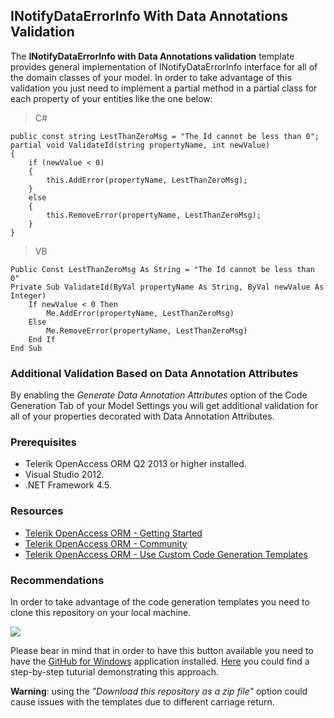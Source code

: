 ## INotifyDataErrorInfo With Data Annotations Validation ##

The **INotifyDataErrorInfo with Data Annotations validation** template provides general implementation of INotifyDataErrorInfo interface for all of the domain classes of your model. In order to take advantage of this validation you just need to implement a partial method in a partial class for each property of your entities like the one below:

> C#

    public const string LestThanZeroMsg = "The Id cannot be less than 0";
    partial void ValidateId(string propertyName, int newValue)
	{
        if (newValue < 0)
        {
            this.AddError(propertyName, LestThanZeroMsg);
        }
        else
        {
            this.RemoveError(propertyName, LestThanZeroMsg);
        }
    }

> VB

    Public Const LestThanZeroMsg As String = "The Id cannot be less than 0"
    Private Sub ValidateId(ByVal propertyName As String, ByVal newValue As Integer)
        If newValue < 0 Then
            Me.AddError(propertyName, LestThanZeroMsg)
        Else
            Me.RemoveError(propertyName, LestThanZeroMsg)
        End If
    End Sub

### Additional Validation Based on Data Annotation Attributes ###

By enabling the *Generate Data Annotation Attributes* option of the Code Generation Tab of your Model Settings you will get additional validation for all of your properties decorated with Data Annotation Attributes.

### Prerequisites ###

- Telerik OpenAccess ORM Q2 2013 or higher installed.
- Visual Studio 2012.
- .NET Framework 4.5.

### Resources ###
- <a href="http://www.telerik.com/products/orm/getting-started.aspx" target="_blank">Telerik OpenAccess ORM - Getting Started</a>
- <a href="http://www.telerik.com/community/forums/orm.aspx" target="_blank">Telerik OpenAccess ORM - Community</a>
- <a href="http://www.telerik.com/help/openaccess-orm/openaccess-tasks-customise-code-generation-overview.html" target="_blank">Telerik OpenAccess ORM - Use Custom Code Generation Templates</a>

### Recommendations ###

In order to take advantage of the code generation templates you need to clone this repository on your local machine.

![](http://windows.github.com/images/clone-in-windows.png)

Please bear in mind that in order to have this button available you need to have the <a href="http://windows.github.com" target="_blank">GitHub for Windows</a> application installed. <a href="https://github.com/blog/1127-github-for-windows" target="_blank">Here</a> you could find a step-by-step tuturial demonstrating this approach.

**Warning**: using the *"Download this repository as a zip file"* option could cause issues with the templates due to different carriage return.
